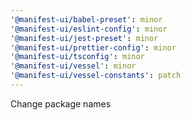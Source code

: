 ```yaml
---
'@manifest-ui/babel-preset': minor
'@manifest-ui/eslint-config': minor
'@manifest-ui/jest-preset': minor
'@manifest-ui/prettier-config': minor
'@manifest-ui/tsconfig': minor
'@manifest-ui/vessel': minor
'@manifest-ui/vessel-constants': patch
---
```


Change package names
